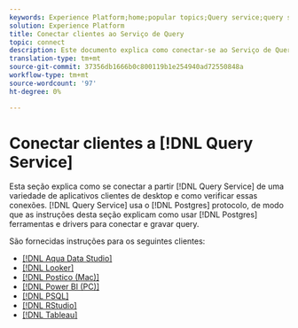 ```yaml
---
keywords: Experience Platform;home;popular topics;Query service;query service;connect;connect to query service;aqua data studio;Aqua Data Studio;Looker;looker;Postico;postico;Power BI;power bi;psql;rstudio;PSQL;RStudio;Tableau;tableau;
solution: Experience Platform
title: Conectar clientes ao Serviço de Query
topic: connect
description: Este documento explica como conectar-se ao Serviço de Query a partir de uma variedade de aplicativos clientes de desktop e como verificar essas conexões.
translation-type: tm+mt
source-git-commit: 37356db1666b0c800119b1e254940ad72550848a
workflow-type: tm+mt
source-wordcount: '97'
ht-degree: 0%

---
```



# Conectar clientes a [!DNL Query Service]

Esta seção explica como se conectar a partir [!DNL Query Service] de uma variedade de aplicativos clientes de desktop e como verificar essas conexões. [!DNL Query Service] usa o [!DNL Postgres] protocolo, de modo que as instruções desta seção explicam como usar [!DNL Postgres] ferramentas e drivers para conectar e gravar query.

São fornecidas instruções para os seguintes clientes:

- [[!DNL Aqua Data Studio]](./aqua-data-studio.md)
- [[!DNL Looker]](./looker.md)
- [[!DNL Postico (Mac)]](./postico.md)
- [[!DNL Power BI (PC)]](./power-bi.md)
- [[!DNL PSQL]](./psql.md)
- [[!DNL RStudio]](./rstudio.md)
- [[!DNL Tableau]](./tableau.md)
